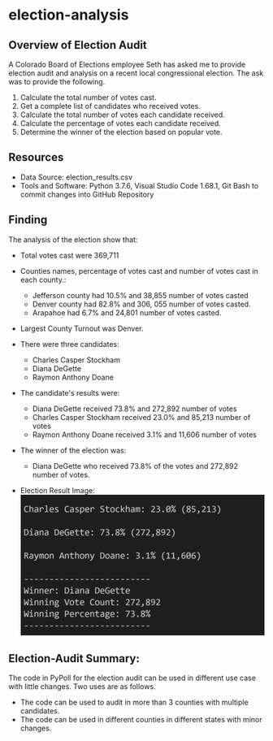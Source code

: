# election-analysis

## Overview of Election Audit
A Colorado Board of Elections employee Seth has asked me to provide election audit and analysis on a recent local congressional election. The ask was to provide the following.

1. Calculate the total number of votes cast.
2. Get a complete list of candidates who received votes.
3. Calculate the total number of votes each candidate received.
4. Calculate the percentage of votes each candidate received.
5. Determine the winner of the election based on popular vote.


## Resources
- Data Source: election_results.csv
- Tools and Software: Python 3.7.6, Visual Studio Code 1.68.1, Git Bash to commit changes into GitHub Repository

## Finding
The analysis of the election show that:
- Total votes cast were 369,711

- Counties names, percentage of votes cast and number of votes cast in each county.:
  - Jefferson county had 10.5% and 38,855 number of votes casted
  - Denver county had 82.8% and 306, 055 number of votes casted.
  - Arapahoe had 6.7% and 24,801 number of votes casted.
  
- Largest County Turnout was Denver.
  
- There were three candidates:
  - Charles Casper Stockham
  - Diana DeGette
  - Raymon Anthony Doane
  
- The candidate's results were:
  - Diana DeGette received 73.8% and 272,892 number of votes
  - Charles Casper Stockham received 23.0% and 85,213 number of votes
  - Raymon Anthony Doane received 3.1% and 11,606 number of votes
  
- The winner of the election was:
  - Diana DeGette who received 73.8% of the votes and 272,892 number of votes.
  
- Election Result Image:
![Candidates_and_Winner_Election_Results](/Resources/Candidates_and_Winner_Election_Results.png)
  
  
 ## Election-Audit Summary:
The code in PyPoll for the election audit can be used in different use case with little changes. Two uses are as follows.
- The code can be used to audit in more than 3 counties with multiple candidates.
- The code can be used in different counties in different states with minor changes.

  

  
  


